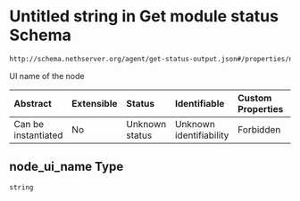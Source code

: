 # Untitled string in Get module status Schema

```txt
http://schema.nethserver.org/agent/get-status-output.json#/properties/node_ui_name
```

UI name of the node

| Abstract            | Extensible | Status         | Identifiable            | Custom Properties | Additional Properties | Access Restrictions | Defined In                                                                      |
| :------------------ | :--------- | :------------- | :---------------------- | :---------------- | :-------------------- | :------------------ | :------------------------------------------------------------------------------ |
| Can be instantiated | No         | Unknown status | Unknown identifiability | Forbidden         | Allowed               | none                | [get-status-output.json\*](agent/get-status-output.json "open original schema") |

## node\_ui\_name Type

`string`
